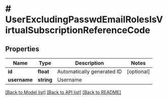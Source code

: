 # # UserExcludingPasswdEmailRolesIsVirtualSubscriptionReferenceCode

## Properties

Name | Type | Description | Notes
------------ | ------------- | ------------- | -------------
**id** | **float** | Automatically generated ID | [optional] 
**username** | **string** | Username | 

[[Back to Model list]](../../README.md#documentation-for-models) [[Back to API list]](../../README.md#documentation-for-api-endpoints) [[Back to README]](../../README.md)


